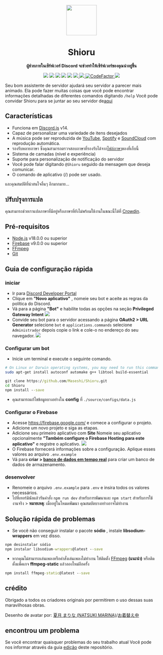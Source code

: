 <div align="center">
  <img src="https://raw.githubusercontent.com/Maseshi/Shioru/main/assets/icons/favicon-circle.png" width="100" />
  <strong>
    <h1>Shioru</h2>
    <p>ผู้ช่วยภายในเซิร์ฟเวอร์ Discord จะช่วยทำให้เซิร์ฟเวอร์ของคุณน่าอยู่ขึ้น</p>
  </strong>
  <img src="https://img.shields.io/badge/discord.js-v14-7354F6?logo=discord&logoColor=white" />
  <img src="https://img.shields.io/github/stars/Maseshi/Shioru.svg?logo=github" />
  <img src="https://img.shields.io/github/v/release/Maseshi/Shioru" />
  <img src="https://img.shields.io/github/license/Maseshi/Shioru.svg?logo=github" />
  <img src="https://img.shields.io/github/last-commit/Maseshi/Shioru" />
  <a title="Status" target="_blank" href="https://shioru.statuspage.io/">
    <img src="https://img.shields.io/badge/dynamic/json?logo=google-cloud&logoColor=white&label=status&query=status.indicator&url=https%3A%2F%2Fq60yrzp0cbgg.statuspage.io%2Fapi%2Fv2%2Fstatus.json" />
  </a>
  <a title="Crowdin" target="_blank" href="https://crowdin.com/project/shioru">
    <img src="https://badges.crowdin.net/shioru/localized.svg" />
  </a>
  <a title="CodeFactor" target="_blank" href="https://www.codefactor.io/repository/github/maseshi/shioru">
    <img src="https://www.codefactor.io/repository/github/maseshi/shioru/badge" alt="CodeFactor" />
  </a>
  <a title="Top.gg" target="_blank" href="https://top.gg/bot/704706906505347183">
    <img src="https://top.gg/api/widget/upvotes/704706906505347183.svg" />
  </a>
</div>

Seu bom assistente de servidor ajudará seu servidor a parecer mais animado. Ela pode fazer muitas coisas que você pode encontrar informações detalhadas de diferentes comandos digitando `/help` Você pode convidar Shioru para se juntar ao seu servidor de[aqui](https://discord.com/api/oauth2/authorize?client_id=704706906505347183&permissions=8&scope=applications.commands%20bot&redirect_uri=https%3A%2F%2Fshiorus.web.app%2Fthanks-you)

<div align="center">
  <a href="https://github.com/Maseshi/Shioru/tree/main/documents">
    </img>
  </a>
</div>

## Características

- Funciona em [Discord.js](https://discord.js.org/) v14.
- Capaz de personalizar uma variedade de itens desejados
- A música pode ser reproduzida de [YouTube](https://www.youtube.com/), [Spotify](https://www.spotify.com/) e [SoundCloud](https://soundcloud.com/) com reprodução automática.
- รองรับหลายภาษา ซึ่งคุณสามารถตรวจสอบภาษาที่รองรับได้จาก[ไฟล์ภาษา](https://github.com/Maseshi/Shioru/blob/main/source/configs/languages.json)ของที่เก็บนี้
- Sistema de camadas (nível e experiência)
- Suporte para personalização de notificação do servidor
- Você pode falar digitando `@Shioru` seguido da mensagem que deseja comunicar.
- O comando de aplicativo (/) pode ser usado.

และคุณสมบัติที่น่าสนใจอื่นๆ อีกมากมาย...

## ปรับปรุงการแปล

คุณสามารถช่วยเราแปลภาษาที่มีอยู่หรือภาษาที่ยังไม่พร้อมใช้งานในขณะนี้ได้ที่ [Crowdin](https://crowdin.com/project/shioru).

## Pré-requisitos

- [Node.js](https://nodejs.org/) v18.0.0 ou superior
- [Firebase](https://firebase.google.com/) v9.0.0 ou superior
- [FFmpeg](https://www.ffmpeg.org/download.html)
- [Git](https://git-scm.com/downloads)

## Guia de configuração rápida

### iniciar

- Ir para [Discord Developer Portal](https://discord.com/developers/applications)
- Clique em **"Novo aplicativo"** , nomeie seu bot e aceite as regras da política do Discord.
- Vá para a página **"Bot"** e habilite todas as opções na seção **Privileged Gateway Intent** ![](https://raw.githubusercontent.com/Maseshi/Shioru/main/assets/images/discord-developer-portal-privileged-gateway-intents.png)
- Convide seu bot para o servidor acessando a página **OAuth2 > URL Generator** selecione `bot` e `applications.commands` selecione `Administrador` depois copie o link e cole-o no endereço do seu navegador. ![](https://raw.githubusercontent.com/Maseshi/Shioru/main/assets/images/discord-developer-portal-scopes.png)

### Configurar um bot

- Inicie um terminal e execute o seguinte comando.

```sh
# On Linux or Darwin operating systems, you may need to run this command.
sudo apt-get install autoconf automake g++ libtool build-essential
```

```bat
git clone https://github.com/Maseshi/Shioru.git
cd Shioru
npm install --save
```

- คุณสามารถแก้ไขข้อมูลบางอย่างใน **config** ที่ `./source/configs/data.js`

### Configurar o Firebase

- Acesse https://firebase.google.com/ e comece a configurar o projeto.
- Adicione um novo projeto e siga as etapas.
- Adicione seu primeiro aplicativo com **Site** Nomeie seu aplicativo opcionalmente **"Também configure o Firebase Hosting para este aplicativo"** e registre o aplicativo. ![](https://raw.githubusercontent.com/Maseshi/Shioru/main/assets/images/firebase-setup-web-application.png)
- O Firebase fornecerá informações sobre a configuração. Aplique esses valores ao arquivo `.env.example`
- Vá para **criar > [banco de dados em tempo real](https://console.firebase.google.com/u/0/project/_/database/data)** para criar um banco de dados de armazenamento.

### desenvolver

- Renomeie o arquivo `.env.example` para `.env` e insira todos os valores necessários.
- ไปที่เทอร์มินัลแล้วรันคำสั่ง `npm run dev` สำหรับการพัฒนาและ `npm start` สำหรับการใช้งานจริง > **หมายเหตุ**: เมื่ออยู่ในโหมดพัฒนา คุณสมบัตบางอย่างอาจไม่ทำงาน

## Solução rápida de problemas

- Se você não conseguir instalar o pacote **sódio** , instale **libsodium-wrappers** em vez disso.
```bat
npm desinstalar sódio
npm instalar libsodium-wrappers@latest --save
```
- หากคุณไม่สามารถเล่นเพลงหรือคำสั่งเล่นเพลงไม่ทำงาน ให้ติดตั้ง [FFmpeg](https://ffmpeg.org/download.html) **(แนะนำ)** หรือติดตั้งแพ็คเกจ **ffmpeg-static** แล้วลองใหม่อีกครั้ง
```bat
npm install ffmpeg-static@latest --save
```

## crédito

Obrigado a todos os criadores originais por permitirem o uso dessas suas maravilhosas obras.

Desenho de avatar por: [夏月 まりな (NATSUKI MARINA)](https://www.pixiv.net/en/users/482462)/[お着替え中](https://www.pixiv.net/en/artworks/76075098)

## encontrou um problema

Se você encontrar quaisquer problemas do seu trabalho atual Você pode nos informar através da guia [edição](https://github.com/Maseshi/Shioru/issues) deste repositório.
